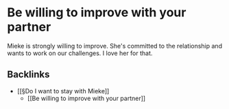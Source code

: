 # Be willing to improve with your partner
Mieke is strongly willing to improve. She's committed to the relationship and wants to work on our challenges. I love her for that.

## Backlinks
* [[§Do I want to stay with Mieke]]
	* [[Be willing to improve with your partner]]

<!-- #Life -->

<!-- {BearID:7483C458-7DED-464D-99DB-1CDFDE3E8911-15756-0000130341650917} -->
